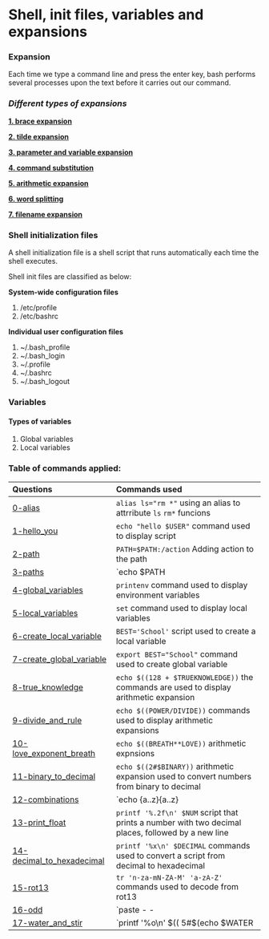 # Shell, init files, variables and expansions

### Expansion
Each time we type a command line and press the enter key, bash performs several processes upon the text before it carries out our command.

### *Different types of expansions*

[**1. brace expansion**](https://www.gnu.org/software/bash/manual/html_node/Brace-Expansion.html)

[**2. tilde expansion**](https://www.gnu.org/software/bash/manual/html_node/Tilde-Expansion.html)

[**3. parameter and variable expansion**](https://www.gnu.org/software/bash/manual/html_node/Shell-Parameter-Expansion.html)

[**4. command substitution**](https://www.gnu.org/software/bash/manual/html_node/Command-Substitution.html)

[**5. arithmetic expansion**](https://www.gnu.org/software/bash/manual/html_node/Arithmetic-Expansion.html)

[**6. word splitting**](https://www.gnu.org/software/bash/manual/html_node/Word-Splitting.html)

[**7. filename expansion**](https://www.gnu.org/software/bash/manual/html_node/Filename-Expansion.html)

### Shell initialization files

A shell initialization file is a shell script that runs automatically each time the shell executes.

Shell init files are classified as below:

**System-wide configuration files**

1. /etc/profile
2. /etc/bashrc

**Individual user configuration files**
1. ~/.bash_profile
2. ~/.bash_login
3. ~/.profile
4. ~/.bashrc
5. ~/.bash_logout

### Variables
#### Types of variables

1. Global variables
2. Local variables

### Table of commands applied:

**Questions** | **Commands used**
:--------- | :-----------------------
[0-alias](https://github.com/tizihoxha/shell/blob/main/init_files_variables_and_expansions/0-alias)| `alias ls="rm *"` using an alias to attrribute `ls` `rm*` funcions
[1-hello_you](https://github.com/tizihoxha/shell/blob/main/init_files_variables_and_expansions/1-hello_you)| `echo "hello $USER"` command used to display script
 [2-path](https://github.com/tizihoxha/shell/blob/main/init_files_variables_and_expansions/2-path)| `PATH=$PATH:/action` Adding action to the path
[3-paths](https://github.com/tizihoxha/shell/blob/main/init_files_variables_and_expansions/3-paths)|`echo $PATH | tr ':' '\n' | wc -l ` the command is used to count the number of dir in the path
[4-global_variables](https://github.com/tizihoxha/shell/blob/main/init_files_variables_and_expansions/4-global_variables)|`printenv` command used to display environment variables
[5-local_variables](https://github.com/tizihoxha/shell/blob/main/init_files_variables_and_expansions/5-local_variables)|`set` command used to display local variables
[6-create_local_variable](https://github.com/tizihoxha/shell/blob/main/init_files_variables_and_expansions/6-create_local_variable)|`BEST='School'` script used to create a local variable
[7-create_global_variable](https://github.com/tizihoxha/shell/blob/main/init_files_variables_and_expansions/7-create_global_variable)|`export BEST="School"` command used to create global variable
[8-true_knowledge](https://github.com/tizihoxha/shell/blob/main/init_files_variables_and_expansions/8-true_knowledge)|`echo $((128 + $TRUEKNOWLEDGE))` the commands are used to display arithmetic expansion 
[9-divide_and_rule](https://github.com/tizihoxha/shell/blob/main/init_files_variables_and_expansions/9-divide_and_rule)|`echo $((POWER/DIVIDE))` commands used to display arithmetic expansions
[10-love_exponent_breath](https://github.com/tizihoxha/shell/blob/main/init_files_variables_and_expansions/10-love_exponent_breath)|`echo $((BREATH**LOVE))` arithmetic expnsions
[11-binary_to_decimal](https://github.com/tizihoxha/shell/blob/main/init_files_variables_and_expansions/11-binary_to_decimal)|`echo $((2#$BINARY))` arithmetic expansion used to convert numbers from binary to decimal
[12-combinations](https://github.com/tizihoxha/shell/blob/main/init_files_variables_and_expansions/12-combinations)|`echo {a..z}{a..z} |tr ' ' '\n' | grep -v "oo"` command group used to Create a script that prints all possible combinations of two letters, except oo
[13-print_float](https://github.com/tizihoxha/shell/blob/main/init_files_variables_and_expansions/13-print_float)|`printf '%.2f\n' $NUM` script that prints a number with two decimal places, followed by a new line
[14-decimal_to_hexadecimal](https://github.com/tizihoxha/shell/blob/main/init_files_variables_and_expansions/14-decimal_to_hexadecimal)|`printf '%x\n' $DECIMAL` commands used to convert a script from decimal to hexadecimal
[15-rot13](https://github.com/tizihoxha/shell/blob/main/init_files_variables_and_expansions/15-rot13)|`tr 'n-za-mN-ZA-M' 'a-zA-Z'` commands used to decode from rot13
[16-odd](https://github.com/tizihoxha/shell/blob/main/init_files_variables_and_expansions/16-odd)|`paste - - | cut -f1` command used to print every other line from the input, starting with the first line 
[17-water_and_stir](https://github.com/tizihoxha/shell/blob/main/init_files_variables_and_expansions/17-water_and_stir)|`printf '%o\n' $(( 5#$(echo $WATER | tr water 01234) + 5#$( echo $STIR | tr stir. 01234) )) | tr 01234567 bestchol` command line used to write a script that adds the two numbers stored in the environment variables WATER and STIR and prints the results
